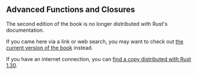 ## Advanced Functions and Closures

The second edition of the book is no longer distributed with Rust's documentation.

If you came here via a link or web search, you may want to check out [the current
version of the book](../ch19-05-advanced-functions-and-closures.html) instead.

If you have an internet connection, you can [find a copy distributed with
Rust
1.30](https://doc.rust-lang.org/1.30.0/book/second-edition/ch19-05-advanced-functions-and-closures.html).